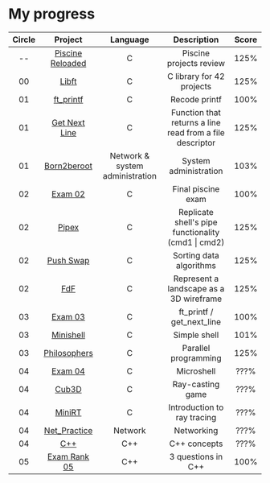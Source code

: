 # My progress
|Circle | Project | Language | Description | Score | 
|:-----:|:-------:|:--------:|:-----------:|:-----:|
|--| [Piscine Reloaded](https://github.com/alex81131/42-Cursus/tree/main/Piscine%20Reloaded) | C | Piscine projects review | 125% |
|00| [Libft](https://github.com/alex81131/42-Cursus/tree/main/Libft) | C | C library for 42 projects | 125% |
|01| [ft_printf](https://github.com/alex81131/42-Cursus/tree/main/ft_printf) | C | Recode printf | 100% |
|01| [Get Next Line](https://github.com/alex81131/42-Cursus/tree/main/get_next_line) | C | Function that returns a line read from a file descriptor | 125% |
|01| [Born2beroot](https://github.com/alex81131/42-Cursus/tree/main/Born2beRoot) | Network & system administration | System administration | 103% |
|02| [Exam 02](https://github.com/alex81131/42-Cursus/tree/main/Exam%20Rank%2002) | C | Final piscine exam  | 100% |
|02| [Pipex](https://github.com/alex81131/42-Cursus/tree/main/pipex) | C | Replicate shell's pipe functionality (cmd1 \| cmd2) | 125% |
|02| [Push Swap](https://github.com/alex81131/42-Cursus/tree/main/push_swap) | C | Sorting data algorithms | 125% |
|02| [FdF](https://github.com/alex81131/42-Cursus/tree/main/FdF) | C | Represent a landscape as a 3D wireframe | 125% |
|03| [Exam 03](https://github.com/alex81131/42-Cursus/tree/main/Exam%20Rank%2003) | C | ft_printf / get_next_line | 100% |
|03| [Minishell](https://github.com/alex81131/Minishell) | C | Simple shell | 101% |
|03| [Philosophers](https://github.com/alex81131/42-Cursus/tree/main/Philosophers) | C | Parallel programming | 125% |
|04| [Exam 04](https://github.com/alex81131/42-Cursus/tree/main/Exam%20Rank%2004) | C | Microshell| ???% |
|04| [Cub3D](https://github.com/alex81131/42-Cursus/tree/main/cub3d) | C | Ray-casting game | ???% |
|04| [MiniRT](https://github.com/alex81131/42-Cursus/tree/main/miniRT) | C | Introduction to ray tracing | ???% |
|04| [Net_Practice](https://github.com/alex81131/42-Cursus/tree/main/Net_Practice) | Network |  Networking | ???% |
|04| [C++](https://github.com/alex81131/42-Cursus/tree/main/CPP) | C++ | C++ concepts | ???% |
|05| [Exam Rank 05](https://github.com/pasqualerossi/42-School-Exam-Rank-05) | C++ | 3 questions in C++ |  100% |
